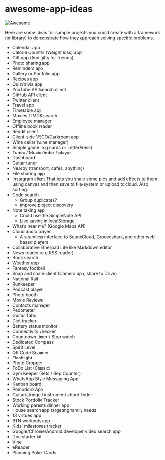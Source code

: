 # awesome-app-ideas

[![Awesome](https://cdn.rawgit.com/sindresorhus/awesome/d7305f38d29fed78fa85652e3a63e154dd8e8829/media/badge.svg)](https://github.com/sindresorhus/awesome)

Here are some ideas for sample projects you could create with a framework (or library) to demonstrate how they approach solving specific problems.

* Calendar app
* Calorie Counter (Weight loss) app
* Gift app (find gifts for friends)
* Photo sharing app
* Reminders app
* Gallery or Portfolio app
* Recipes app
* Quiz/trivia app
* YouTube API/search client
* GitHub API client
* Twitter client
* Travel app
* Timetable app 
* Movies / IMDB search
* Employee manager
* Offline book reader
* Reddit client
* Client-side VSCO/Darkroom app
* Wine cellar (wine manager)
* Simple game (e.g cards or LetterPress)
* Tunes / Music finder / player
* Dashboard
* Guitar tuner
* Nearby (transport, cafes, anything)
* File sharing app
* Instagram client
  That lets you share some pics and add effects to them using canvas and then save to file-system or upload to cloud. Also sorting.
* Code search
  * Group duplicates?
  * Improve project discovery
* Note taking app
  * Could use the SimpleNote API
  * Live saving in localStorage
* What’s near me? (Google Maps API)
* Cloud audio player
  * A seamless interface to SoundCloud, Grooveshark, and other web based players
* Collaborative Etherpad Lite like Markdown editor
* News reader (e.g RSS reader)
* Book search
* Weather app
* Fantasy football
* Snap and share client (Camera app, share to Drive)
* National Rail
* Runkeeper
* Podcast player
* Photo booth
* Movie Reviews
* Contacts manager
* Pedometer
* Guitar Tabs
* Diet tracker
* Battery status monitor
* Connectivity checker
* Countdown timer / Stop watch
* Dedicated Compass
* Spirit Level
* QR Code Scanner
* Flashlight
* Photo Cropper
* ToDo List (Classic)
* Gym Keeper (Sets / Rep Counter)
* WhatsApp Style Messaging App
* Kanban board
* Pomodoro App
* Guitar/stringed instrument chord finder
* Stock Portfolio Tracker
* Working parents dinner app
* House search app targeting family needs
* 13 virtues app
* BTN workouts app
* Kids' milestones tracker
* Google/Chrome/Android developer video search app
* Doc starter kit
* Vine
* eReader
* Planning Poker Cards

